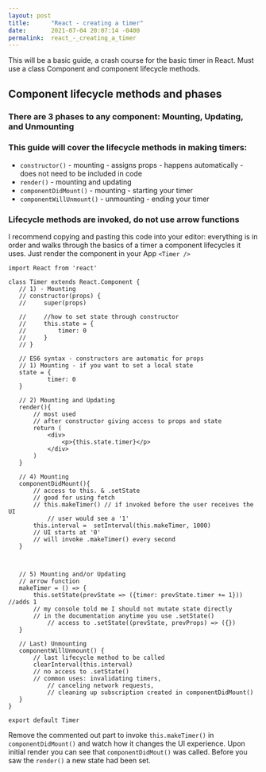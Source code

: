 ```yaml
---
layout: post
title:      "React - creating a timer"
date:       2021-07-04 20:07:14 -0400
permalink:  react_-_creating_a_timer
---
```



This will be a basic guide, a crash course for the basic timer in React. 
Must use a class Component and component lifecycle methods.

## Component lifecycle methods and phases 
### There are 3 phases to any component: Mounting, Updating, and Unmounting

### This guide will cover the lifecycle methods in making timers: 
*  `constructor()` - mounting - assigns props - happens automatically - does not need to be included in code
* `render()` - mounting and updating
* `componentDidMount()` - mounting - starting your timer
* `componentWillUnmount()` - unmounting - ending your timer

### Lifecycle methods are invoked, do not use arrow functions

I recommend copying and pasting this code into your editor: everything is in order and walks through the basics of a timer a component lifecycles it uses.  Just render the component in your App `<Timer />`

```
import React from 'react'
 
class Timer extends React.Component {
   // 1) - Mounting
   // constructor(props) {
   //     super(props) 
 
   //     //how to set state through constructor
   //     this.state = {
   //         timer: 0
   //     }
   // }
 
   // ES6 syntax - constructors are automatic for props
   // 1) Mounting - if you want to set a local state
   state = {
           timer: 0
   }
 
   // 2) Mounting and Updating
   render(){
       // most used
       // after constructor giving access to props and state
       return (
           <div>
               <p>{this.state.timer}</p>
           </div>
       )
   }
  
   // 4) Mounting
   componentDidMount(){
       // access to this. & .setState
       // good for using fetch
       // this.makeTimer() // if invoked before the user receives the UI
           // user would see a '1'
       this.interval =  setInterval(this.makeTimer, 1000)
       // UI starts at '0' 
       // will invoke .makeTimer() every second
   }
 
  
 
   // 5) Mounting and/or Updating
   // arrow function
   makeTimer = () => {
       this.setState(prevState => ({timer: prevState.timer += 1})) //adds 1
       // my console told me I should not mutate state directly
       // in the documentation anytime you use .setState()
           // access to .setState((prevState, prevProps) => ({})
   }
  
   // Last) Unmounting
   componentWillUnmount() {
       // last lifecycle method to be called
       clearInterval(this.interval)
       // no access to .setState()
       // common uses: invalidating timers,
           // canceling network requests,
           // cleaning up subscription created in componentDidMount()
   }
}
 
export default Timer
```

Remove the commented out part to invoke `this.makeTimer()` in `componentDidMount()` and watch how it changes the UI experience. Upon initial render you can see that `componentDidMout()` was called. Before you saw the `render()` a new state had been set.

